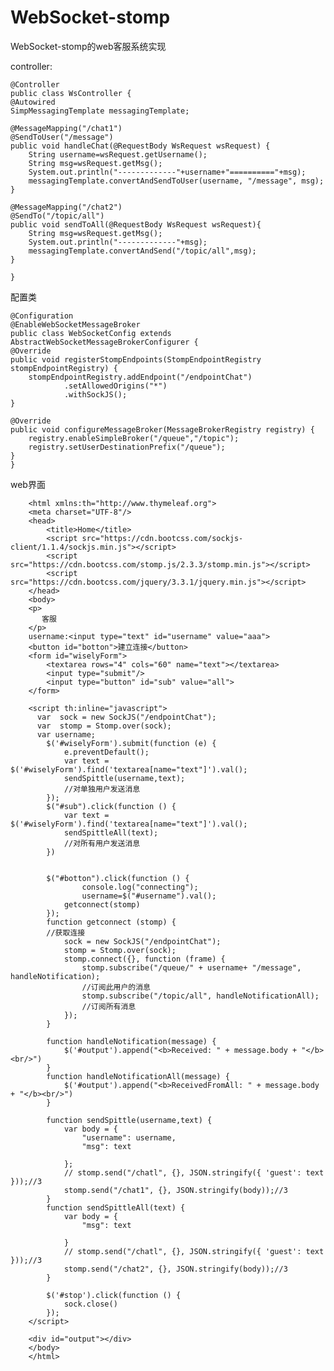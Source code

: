 # WebSocket-stomp
WebSocket-stomp的web客服系统实现

controller:

    @Controller
    public class WsController {
    @Autowired
    SimpMessagingTemplate messagingTemplate;

    @MessageMapping("/chat1")
    @SendToUser("/message")
    public void handleChat(@RequestBody WsRequest wsRequest) {
        String username=wsRequest.getUsername();
        String msg=wsRequest.getMsg();
        System.out.println("-------------"+username+"=========="+msg);
        messagingTemplate.convertAndSendToUser(username, "/message", msg);
    }

    @MessageMapping("/chat2")
    @SendTo("/topic/all")
    public void sendToAll(@RequestBody WsRequest wsRequest){
        String msg=wsRequest.getMsg();
        System.out.println("-------------"+msg);
        messagingTemplate.convertAndSend("/topic/all",msg);
    }

    }
    
配置类
    
    @Configuration
    @EnableWebSocketMessageBroker
    public class WebSocketConfig extends AbstractWebSocketMessageBrokerConfigurer {
    @Override
    public void registerStompEndpoints(StompEndpointRegistry stompEndpointRegistry) {
        stompEndpointRegistry.addEndpoint("/endpointChat")
                .setAllowedOrigins("*")
                .withSockJS();
    }

    @Override
    public void configureMessageBroker(MessageBrokerRegistry registry) {
        registry.enableSimpleBroker("/queue","/topic");
        registry.setUserDestinationPrefix("/queue");
    }
    }
    
web界面
            <!DOCTYPE html>

        <html xmlns:th="http://www.thymeleaf.org">
        <meta charset="UTF-8"/>
        <head>
            <title>Home</title>
            <script src="https://cdn.bootcss.com/sockjs-client/1.1.4/sockjs.min.js"></script>
            <script src="https://cdn.bootcss.com/stomp.js/2.3.3/stomp.min.js"></script>
            <script src="https://cdn.bootcss.com/jquery/3.3.1/jquery.min.js"></script>
        </head>
        <body>
        <p>
           客服
        </p>
        username:<input type="text" id="username" value="aaa">
        <button id="botton">建立连接</button>
        <form id="wiselyForm">
            <textarea rows="4" cols="60" name="text"></textarea>
            <input type="submit"/>
            <input type="button" id="sub" value="all">
        </form>

        <script th:inline="javascript">
          var  sock = new SockJS("/endpointChat");
          var  stomp = Stomp.over(sock);
          var username;
            $('#wiselyForm').submit(function (e) {
                e.preventDefault();
                var text = $('#wiselyForm').find('textarea[name="text"]').val();
                sendSpittle(username,text);
                //对单独用户发送消息
            });
            $("#sub").click(function () {
                var text = $('#wiselyForm').find('textarea[name="text"]').val();
                sendSpittleAll(text);
                //对所有用户发送消息
            })
            

            $("#botton").click(function () {
                    console.log("connecting");
                    username=$("#username").val();
                getconnect(stomp)
            });
            function getconnect (stomp) {
            //获取连接
                sock = new SockJS("/endpointChat");
                stomp = Stomp.over(sock);
                stomp.connect({}, function (frame) {
                    stomp.subscribe("/queue/" + username+ "/message", handleNotification);
                    //订阅此用户的消息
                    stomp.subscribe("/topic/all", handleNotificationAll);
                    //订阅所有消息
                });
            }

            function handleNotification(message) {
                $('#output').append("<b>Received: " + message.body + "</b><br/>")
            }
            function handleNotificationAll(message) {
                $('#output').append("<b>ReceivedFromAll: " + message.body + "</b><br/>")
            }

            function sendSpittle(username,text) {
                var body = {
                    "username": username,
                    "msg": text

                };
                // stomp.send("/chatl", {}, JSON.stringify({ 'guest': text }));//3
                stomp.send("/chat1", {}, JSON.stringify(body));//3
            }
            function sendSpittleAll(text) {
                var body = {
                    "msg": text

                }
                // stomp.send("/chatl", {}, JSON.stringify({ 'guest': text }));//3
                stomp.send("/chat2", {}, JSON.stringify(body));//3
            }

            $('#stop').click(function () {
                sock.close()
            });
        </script>

        <div id="output"></div>
        </body>
        </html>
